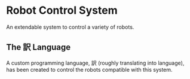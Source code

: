 # Robot Control System

An extendable system to control a variety of robots.

## The 訳 Language

[//]: # (<img src="./design/Logo.png" width="150">)

A custom programming language, 訳 (roughly translating into language),
has been created to control the robots compatible with this system.
